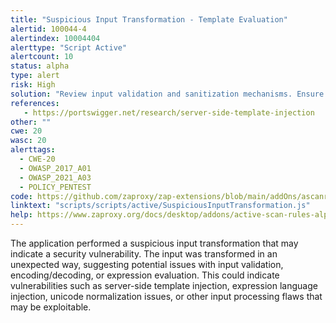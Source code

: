 ```yaml
---
title: "Suspicious Input Transformation - Template Evaluation"
alertid: 100044-4
alertindex: 10004404
alerttype: "Script Active"
alertcount: 10
status: alpha
type: alert
risk: High
solution: "Review input validation and sanitization mechanisms. Ensure user input is properly escaped and validated before processing. Consider implementing strict input filtering to prevent injection attacks. "
references:
   - https://portswigger.net/research/server-side-template-injection
other: ""
cwe: 20
wasc: 20
alerttags: 
  - CWE-20
  - OWASP_2017_A01
  - OWASP_2021_A03
  - POLICY_PENTEST
code: https://github.com/zaproxy/zap-extensions/blob/main/addOns/ascanrulesAlpha/src/main/zapHomeFiles/scripts/scripts/active/SuspiciousInputTransformation.js
linktext: "scripts/scripts/active/SuspiciousInputTransformation.js"
help: https://www.zaproxy.org/docs/desktop/addons/active-scan-rules-alpha/#id-100044
---
```

The application performed a suspicious input transformation that may indicate a security vulnerability. The input was transformed in an unexpected way, suggesting potential issues with input validation, encoding/decoding, or expression evaluation. This could indicate vulnerabilities such as server-side template injection, expression language injection, unicode normalization issues, or other input processing flaws that may be exploitable.

